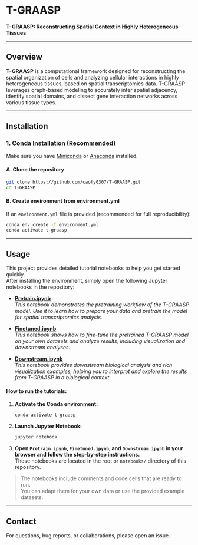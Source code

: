 
# T-GRAASP

**T-GRAASP: Reconstructing Spatial Context in Highly Heterogeneous Tissues**

---

## Overview

**T-GRAASP** is a computational framework designed for reconstructing the spatial organization of cells and analyzing cellular interactions in highly heterogeneous tissues, based on spatial transcriptomics data. T-GRAASP leverages graph-based modeling to accurately infer spatial adjacency, identify spatial domains, and dissect gene interaction networks across various tissue types.

---

## Installation

### 1. Conda Installation (Recommended)

Make sure you have [Miniconda](https://docs.conda.io/en/latest/miniconda.html) or [Anaconda](https://www.anaconda.com/) installed.

#### **A. Clone the repository**
```bash
git clone https://github.com/caofy0307/T-GRAASP.git
cd T-GRAASP
```

#### **B. Create environment from environment.yml**
If an `environment.yml` file is provided (recommended for full reproducibility):

```bash
conda env create -f environment.yml
conda activate t-graasp
```

---

## Usage

This project provides detailed tutorial notebooks to help you get started quickly.  
After installing the environment, simply open the following Jupyter notebooks in the repository:

- **[Pretrain.ipynb](https://github.com/caofy0307/T-GRAASP/tree/main/tutorials/Pretrain.ipynb)**  
  *This notebook demonstrates the pretraining workflow of the T-GRAASP model. Use it to learn how to prepare your data and pretrain the model for spatial transcriptomics analysis.*

- **[Finetuned.ipynb](https://github.com/caofy0307/T-GRAASP/tree/main/tutorials/Finetuned.ipynb)**  
  *This notebook shows how to fine-tune the pretrained T-GRAASP model on your own datasets and analyze results, including visualization and downstream analyses.*

- **[Downstream.ipynb](https://github.com/caofy0307/T-GRAASP/tree/main/tutorials/Downstream.ipynb)**  
  *This notebook provides downstream biological analysis and rich visualization examples, helping you to interpret and explore the results from T-GRAASP in a biological context.*

#### How to run the tutorials:
1. **Activate the Conda environment:**
   ```bash
   conda activate t-graasp
   ```
2. **Launch Jupyter Notebook:**
   ```bash
   jupyter notebook
   ```
3. **Open `Pretrain.ipynb`, `Finetuned.ipynb`, and `Downstream.ipynb` in your browser and follow the step-by-step instructions.**  
   These notebooks are located in the root or `notebooks/` directory of this repository.

> The notebooks include comments and code cells that are ready to run.  
> You can adapt them for your own data or use the provided example datasets.

---

## Contact

For questions, bug reports, or collaborations, please open an issue.

